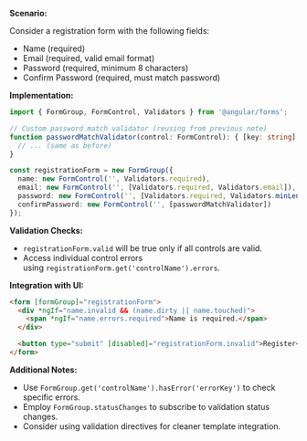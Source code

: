 
**Scenario:**

Consider a registration form with the following fields:

- Name (required)
- Email (required, valid email format)
- Password (required, minimum 8 characters)
- Confirm Password (required, must match password)

**Implementation:**


``` typescript
import { FormGroup, FormControl, Validators } from '@angular/forms';

// Custom password match validator (reusing from previous note)
function passwordMatchValidator(control: FormControl): { [key: string]: any } | null {
  // ... (same as before)
}

const registrationForm = new FormGroup({
  name: new FormControl('', Validators.required),
  email: new FormControl('', [Validators.required, Validators.email]),
  password: new FormControl('', [Validators.required, Validators.minLength(8)]),
  confirmPassword: new FormControl('', [passwordMatchValidator])
});
```


**Validation Checks:**

- `registrationForm.valid` will be true only if all controls are valid.
- Access individual control errors using `registrationForm.get('controlName').errors`.

**Integration with UI:**



``` html
<form [formGroup]="registrationForm">
  <div *ngIf="name.invalid && (name.dirty || name.touched)">
    <span *ngIf="name.errors.required">Name is required.</span>
  </div>

  <button type="submit" [disabled]="registrationForm.invalid">Register</button>
</form>
```


**Additional Notes:**

- Use `FormGroup.get('controlName').hasError('errorKey')` to check specific errors.
- Employ `FormGroup.statusChanges` to subscribe to validation status changes.
- Consider using validation directives for cleaner template integration.